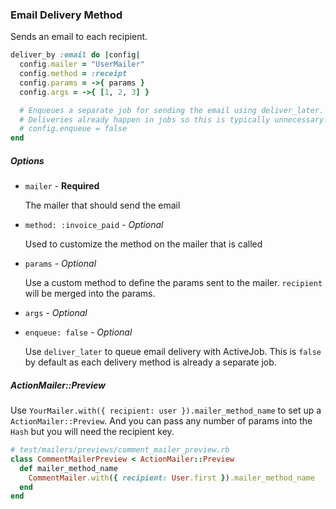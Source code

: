 ### Email Delivery Method

Sends an email to each recipient.

```ruby
deliver_by :email do |config|
  config.mailer = "UserMailer"
  config.method = :receipt
  config.params = ->{ params }
  config.args = ->{ [1, 2, 3] }

  # Enqueues a separate job for sending the email using deliver_later.
  # Deliveries already happen in jobs so this is typically unnecessary.
  # config.enqueue = false
end
```

##### Options

- `mailer` - **Required**

  The mailer that should send the email

- `method: :invoice_paid` - _Optional_

  Used to customize the method on the mailer that is called

- `params` - _Optional_

  Use a custom method to define the params sent to the mailer. `recipient` will be merged into the params.

- `args` - _Optional_

- `enqueue: false` - _Optional_

  Use `deliver_later` to queue email delivery with ActiveJob. This is `false` by default as each delivery method is already a separate job.

##### ActionMailer::Preview

Use `YourMailer.with({ recipient: user }).mailer_method_name` to set up a `ActionMailer::Preview`. And you can pass any number of params into the `Hash` but you will need the recipient key.

```ruby
# test/mailers/previews/comment_mailer_preview.rb
class CommentMailerPreview < ActionMailer::Preview
  def mailer_method_name
    CommentMailer.with({ recipient: User.first }).mailer_method_name
  end
end
```
